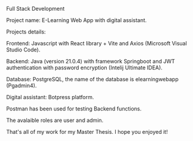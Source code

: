
Full Stack Development

Project name: E-Learning Web App with digital assistant.
 
Projects details:

Frontend: Javascript with React library + Vite and Axios (Microsoft Visual Studio Code).

Backend:  Java (version 21.0.4) with framework Springboot and JWT authentication with password encryption (Intelij Ultimate IDEA).

Database: PostgreSQL, the name of the database is elearningwebapp (Pgadmin4).

Digital assistant: Botpress platform.

Postman has been used for testing Backend functions.

The avalaible roles are user and admin.

That's all of my work for my Master Thesis. I hope you enjoyed it!
